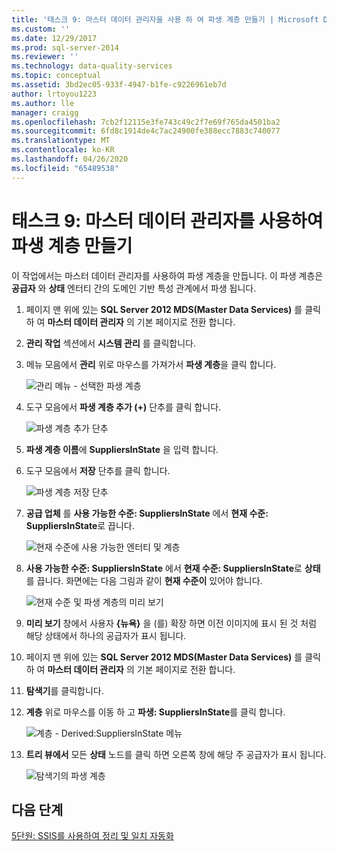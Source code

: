 ```yaml
---
title: '태스크 9: 마스터 데이터 관리자을 사용 하 여 파생 계층 만들기 | Microsoft Docs'
ms.custom: ''
ms.date: 12/29/2017
ms.prod: sql-server-2014
ms.reviewer: ''
ms.technology: data-quality-services
ms.topic: conceptual
ms.assetid: 3bd2ec05-933f-4947-b1fe-c9226961eb7d
author: lrtoyou1223
ms.author: lle
manager: craigg
ms.openlocfilehash: 7cb2f12115e3fe743c49c2f7e69f765da4501ba2
ms.sourcegitcommit: 6fd8c1914de4c7ac24900fe388ecc7883c740077
ms.translationtype: MT
ms.contentlocale: ko-KR
ms.lasthandoff: 04/26/2020
ms.locfileid: "65489538"
---
```

# <a name="task-9-creating-a-derived-hierarchy-using-master-data-manager"></a>태스크 9: 마스터 데이터 관리자를 사용하여 파생 계층 만들기
  이 작업에서는 마스터 데이터 관리자를 사용하여 파생 계층을 만듭니다. 이 파생 계층은 **공급자** 와 **상태** 엔터티 간의 도메인 기반 특성 관계에서 파생 됩니다.  
  
1.  페이지 맨 위에 있는 **SQL Server 2012 MDS(Master Data Services)** 를 클릭 하 여 **마스터 데이터 관리자** 의 기본 페이지로 전환 합니다.  
  
2.  **관리 작업** 섹션에서 **시스템 관리** 를 클릭합니다.  
  
3.  메뉴 모음에서 **관리** 위로 마우스를 가져가서 **파생 계층**을 클릭 합니다.  
  
     ![관리 메뉴 - 선택한 파생 계층](../../2014/tutorials/media/et-creatingaderivedhierarchyusingmdm-01.jpg "관리 메뉴 - 선택한 파생 계층")  
  
4.  도구 모음에서 **파생 계층 추가 (+)** 단추를 클릭 합니다.  
  
     ![파생 계층 추가 단추](../../2014/tutorials/media/et-creatingaderivedhierarchyusingmdm-02.jpg "파생 계층 추가 단추")  
  
5.  **파생 계층 이름**에 **SuppliersInState** 을 입력 합니다.  
  
6.  도구 모음에서 **저장** 단추를 클릭 합니다.  
  
     ![파생 계층 저장 단추](../../2014/tutorials/media/et-creatingaderivedhierarchyusingmdm-03.jpg "파생 계층 저장 단추")  
  
7.  **공급 업체** 를 **사용 가능한 수준: SuppliersInState** 에서 **현재 수준: SuppliersInState**로 끕니다.  
  
     ![현재 수준에 사용 가능한 엔터티 및 계층](../../2014/tutorials/media/et-creatingaderivedhierarchyusingmdm-04.jpg "현재 수준에 사용 가능한 엔터티 및 계층")  
  
8.  **사용 가능한 수준: SuppliersInState** 에서 **현재 수준: SuppliersInState**로 **상태** 를 끕니다. 화면에는 다음 그림과 같이 **현재 수준이** 있어야 합니다.  
  
     ![현재 수준 및 파생 계층의 미리 보기](../../2014/tutorials/media/et-creatingaderivedhierarchyusingmdm-05.jpg "현재 수준 및 파생 계층의 미리 보기")  
  
9. **미리 보기** 창에서 사용자 **{뉴욕}** 을 (를) 확장 하면 이전 이미지에 표시 된 것 처럼 해당 상태에서 하나의 공급자가 표시 됩니다.  
  
10. 페이지 맨 위에 있는 **SQL Server 2012 MDS(Master Data Services)** 를 클릭 하 여 **마스터 데이터 관리자** 의 기본 페이지로 전환 합니다.  
  
11. **탐색기**를 클릭합니다.  
  
12. **계층** 위로 마우스를 이동 하 고 **파생: SuppliersInState**를 클릭 합니다.  
  
     ![계층 - Derived:SuppliersInState 메뉴](../../2014/tutorials/media/et-creatingaderivedhierarchyusingmdm-06.jpg "계층 - Derived:SuppliersInState 메뉴")  
  
13. **트리 뷰에서** 모든 **상태** 노드를 클릭 하면 오른쪽 창에 해당 주 공급자가 표시 됩니다.  
  
     ![탐색기의 파생 계층](../../2014/tutorials/media/et-creatingaderivedhierarchyusingmdm-07.jpg "탐색기의 파생 계층")  
  
## <a name="next-step"></a>다음 단계  
 [5단원: SSIS를 사용하여 정리 및 일치 자동화](../../2014/tutorials/lesson-5-automating-the-cleansing-and-matching-using-ssis.md)  
  
  
